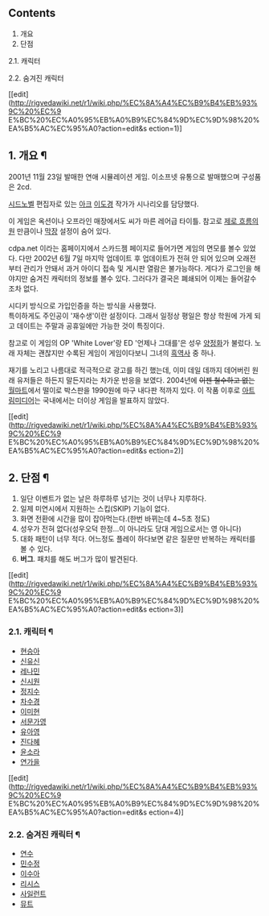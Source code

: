 ## Contents

    

1. 개요 
2. 단점 
    

2.1. 캐릭터

2.2. 숨겨진 캐릭터

  

[[edit](http://rigvedawiki.net/r1/wiki.php/%EC%8A%A4%EC%B9%B4%EB%93%9C%20%EC%9
E%BC%20%EC%A0%95%EB%A0%B9%EC%84%9D%EC%9D%98%20%EA%B5%AC%EC%95%A0?action=edit&s
ection=1)]

## 1. 개요 ¶

2001년 11월 23일 발매한 연애 시뮬레이션 게임. 이소프넷 유통으로 발매했으며 구성품은 2cd.

  

[시드노벨](%EC%8B%9C%EB%93%9C%EB%85%B8%EB%B2%A8.md) 편집자로 있는
[아크](%EC%95%84%ED%81%AC.md) [이도경](%EC%9D%B4%EB%8F%84%EA%B2%BD.md) 작가가
시나리오를 담당했다.

  

이 게임은 옥션이나 오프라인 매장에서도 씨가 마른 레어급 타이틀. 참고로 [제로 흐름의원](%EC%A0%9C%EB%A1%9C%20%ED%9D%90%EB%A6%84%EC%9D%98%20%EC%9B%90.md) 만큼이나
[막장](%EB%A7%89%EC%9E%A5.md) 설정이 숨어 있다.

  

cdpa.net 이라는 홈페이지에서 스카드젬 페이지로 들어가면 게임의 면모를 볼수 있었다. 다만 2002년 6월 7일 마지막 업데이트 후
업데이트가 전혀 안 되어 있으며 오래전부터 관리가 안돼서 과거 아이디 접속 및 게시판 열람은 불가능하다. 게다가 로그인을 해야지만 숨겨진
캐릭터의 정보를 볼수 있다. 그러다가 결국은 폐쇄되어 이제는 들어갈수조차 없다.

  

시디키 방식으로 가입인증을 하는 방식을 사용했다.  
특이하게도 주인공이 '재수생'이란 설정이다. 그래서 일정상 평일은 항상 학원에 가게 되고 데이트는 주말과 공휴일에만 가능한 것이 특징이다.

  

참고로 이 게임의 OP 'White Lover'랑 ED '언제나 그대를'은 성우
[양정화](%EC%96%91%EC%A0%95%ED%99%94.md)가 불렀다. 노래 자체는 괜찮지만 수록된 게임이 게임이다보니 그녀의
[흑역사](%ED%9D%91%EC%97%AD%EC%82%AC.md) 중 하나.

  

재기를 노리고 나름대로 적극적으로 광고를 하긴 했는데, 이미 데일 데까지 데어버린 원래 유저들은 하든지 말든지라는 차가운 반응을 보였다.
2004년에 <del>이젠 철수하고 없는</del> [월마트](%EC%9B%94%EB%A7%88%ED%8A%B8.md)에서 떨이로
박스판을 1990원에 마구 내다판 적까지 있다. 이 작품 이후로
[아트림미디어](%EC%95%84%ED%8A%B8%EB%A6%BC%EB%AF%B8%EB%94%94%EC%96%B4.md)는 국내에서는
더이상 게임을 발표하지 않았다.

  

[[edit](http://rigvedawiki.net/r1/wiki.php/%EC%8A%A4%EC%B9%B4%EB%93%9C%20%EC%9
E%BC%20%EC%A0%95%EB%A0%B9%EC%84%9D%EC%9D%98%20%EA%B5%AC%EC%95%A0?action=edit&s
ection=2)]

## 2. 단점 ¶

  1. 일단 이벤트가 없는 날은 하루하루 넘기는 것이 너무나 지루하다.
  2. 일제 미연시에서 지원하는 스킵(SKIP) 기능이 없다.
  3. 화면 전환에 시간을 많이 잡아먹는다.(한번 바뀌는데 4~5초 정도)
  4. 성우가 전혀 없다(성우오덕 한정…이 아니라도 당대 게임으로서는 영 아니다)
  5. 대화 패턴이 너무 적다. 어느정도 플레이 하다보면 같은 질문만 반복하는 캐릭터를 볼 수 있다.
  6. **버그**. 패치를 해도 버그가 많이 발견된다.  

[[edit](http://rigvedawiki.net/r1/wiki.php/%EC%8A%A4%EC%B9%B4%EB%93%9C%20%EC%9
E%BC%20%EC%A0%95%EB%A0%B9%EC%84%9D%EC%9D%98%20%EA%B5%AC%EC%95%A0?action=edit&s
ection=3)]

### 2.1. 캐릭터 ¶

  * [현승아](%ED%98%84%EC%8A%B9%EC%95%84.md)
  * [신유신](%EC%8B%A0%EC%9C%A0%EC%8B%A0.md)
  * [레나민](%EB%A0%88%EB%82%98%EB%AF%BC.md)
  * [신시원](%EC%8B%A0%EC%8B%9C%EC%9B%90.md)
  * [정지수](%EC%A0%95%EC%A7%80%EC%88%98.md)
  * [차수경](%EC%B0%A8%EC%88%98%EA%B2%BD.md)
  * [이미현](%EC%9D%B4%EB%AF%B8%ED%98%84.md)
  * [서문가영](%EC%84%9C%EB%AC%B8%EA%B0%80%EC%98%81.md)
  * [유아영](%EC%9C%A0%EC%95%84%EC%98%81.md)
  * [진다혜](%EC%A7%84%EB%8B%A4%ED%98%9C.md)
  * [윤소라](%EC%9C%A4%EC%86%8C%EB%9D%BC.md)
  * [연가을](%EC%97%B0%EA%B0%80%EC%9D%84.md)

[[edit](http://rigvedawiki.net/r1/wiki.php/%EC%8A%A4%EC%B9%B4%EB%93%9C%20%EC%9
E%BC%20%EC%A0%95%EB%A0%B9%EC%84%9D%EC%9D%98%20%EA%B5%AC%EC%95%A0?action=edit&s
ection=4)]

### 2.2. 숨겨진 캐릭터 ¶

  * [연수](%EC%97%B0%EC%88%98.md)
  * [민수정](%EB%AF%BC%EC%88%98%EC%A0%95.md)
  * [이수아](%EC%9D%B4%EC%88%98%EC%95%84.md)
  * [리시스](%EB%A6%AC%EC%8B%9C%EC%8A%A4.md)
  * [사일런트](%EC%82%AC%EC%9D%BC%EB%9F%B0%ED%8A%B8.md)
  * [뮤트](%EB%AE%A4%ED%8A%B8.md)

